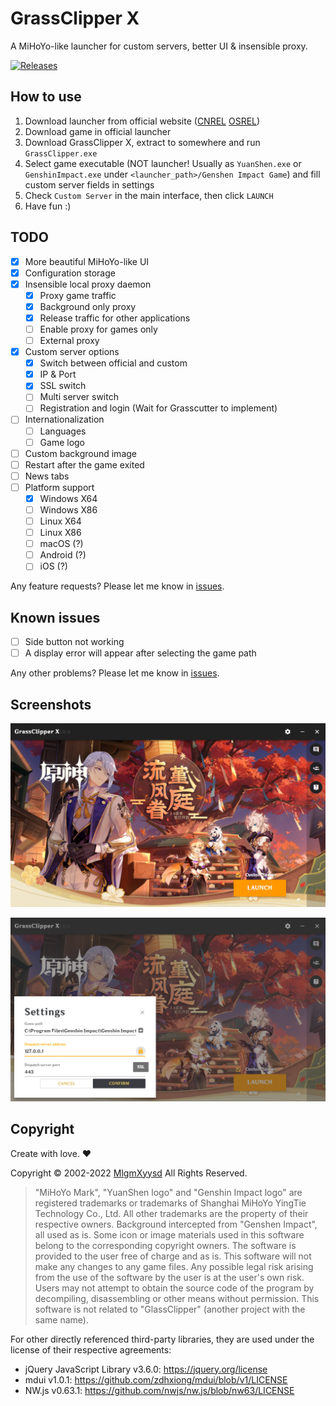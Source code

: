 # GrassClipper X
A MiHoYo-like launcher for custom servers, better UI &amp; insensible proxy.

[![Releases](https://img.shields.io/github/v/release/Grasscutters/GrassClipper-X?color=green&include_prereleases&label=download%20at%20releases&logo=github&style=for-the-badge)](https://github.com/Grasscutters/GrassClipper-X/releases/latest)

## How to use
1. Download launcher from official website ([CNREL](https://ys.mihoyo.com/) [OSREL](https://genshin.hoyoverse.com/))
2. Download game in official launcher
3. Download GrassClipper X, extract to somewhere and run `GrassClipper.exe`
4. Select game executable (NOT launcher! Usually as `YuanShen.exe` or `GenshinImpact.exe` under `<launcher_path>/Genshen Impact Game`) and fill custom server fields in settings
5. Check `Custom Server` in the main interface, then click `LAUNCH`
6. Have fun :)

## TODO
- [x] More beautiful MiHoYo-like UI
- [x] Configuration storage
- [x] Insensible local proxy daemon
    - [x] Proxy game traffic
    - [x] Background only proxy
    - [x] Release traffic for other applications
    - [ ] Enable proxy for games only
    - [ ] External proxy
- [x] Custom server options
    - [x] Switch between official and custom
    - [x] IP & Port
    - [x] SSL switch
    - [ ] Multi server switch
    - [ ] Registration and login (Wait for Grasscutter to implement)
- [ ] Internationalization
    - [ ] Languages
    - [ ] Game logo
- [ ] Custom background image
- [ ] Restart after the game exited
- [ ] News tabs
- [ ] Platform support
    - [x] Windows X64
    - [ ] Windows X86
    - [ ] Linux X64
    - [ ] Linux X86
    - [ ] macOS (?)
    - [ ] Android (?)
    - [ ] iOS (?)
    
Any feature requests? Please let me know in [issues](https://github.com/Grasscutters/GrassClipper-X/issues).

## Known issues
- [ ] Side button not working
- [ ] A display error will appear after selecting the game path

Any other problems? Please let me know in [issues](https://github.com/Grasscutters/GrassClipper-X/issues).

## Screenshots
![Screenshot 1](arts/Screenshot1.png)

![Screenshot 2](arts/Screenshot2.png)

## Copyright
Create with love. ❤

Copyright © 2002-2022 [MlgmXyysd](https://www.neko.ink/) All Rights Reserved.

> "MiHoYo Mark", "YuanShen logo" and "Genshin Impact logo" are registered trademarks or trademarks of Shanghai MiHoYo YingTie Technology Co., Ltd. All other trademarks are the property of their respective owners. Background intercepted from "Genshen Impact", all used as is. Some icon or image materials used in this software belong to the corresponding copyright owners. The software is provided to the user free of charge and as is. This software will not make any changes to any game files. Any possible legal risk arising from the use of the software by the user is at the user's own risk. Users may not attempt to obtain the source code of the program by decompiling, disassembling or other means without permission. This software is not related to "GlassClipper" (another project with the same name).

For other directly referenced third-party libraries, they are used under the license of their respective agreements:

- jQuery JavaScript Library v3.6.0: https://jquery.org/license
- mdui v1.0.1: https://github.com/zdhxiong/mdui/blob/v1/LICENSE
- NW.js v0.63.1: https://github.com/nwjs/nw.js/blob/nw63/LICENSE
